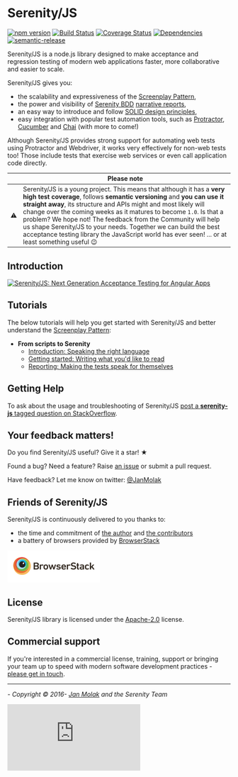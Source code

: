 # Serenity/JS

[![npm version](https://badge.fury.io/js/serenity-js.svg)](https://badge.fury.io/js/serenity-js)
[![Build Status](https://travis-ci.org/jan-molak/serenity-js.svg?branch=master)](https://travis-ci.org/jan-molak/serenity-js)
[![Coverage Status](https://coveralls.io/repos/github/jan-molak/serenity-js/badge.svg)](https://coveralls.io/github/jan-molak/serenity-js)
[![Dependencies](https://david-dm.org/jan-molak/serenity-js.svg)](https://david-dm.org/jan-molak/serenity-js)
[![semantic-release](https://img.shields.io/badge/%20%20%F0%9F%93%A6%F0%9F%9A%80-semantic--release-e10079.svg)](https://github.com/semantic-release/semantic-release)

Serenity/JS is a node.js library designed to make acceptance and regression testing of modern web applications
faster, more collaborative and easier to scale.

Serenity/JS gives you:
* the scalability and expressiveness of the [Screenplay Pattern](https://github.com/jan-molak/serenity-js/blob/master/docs/screenplay-pattern.md),
* the power and visibility of [Serenity BDD](http://serenity-bdd.info/#/documentation)
[narrative reports](http://serenity-bdd.info/docs/serenity/#_detailed_description_of_aggregation_reports),
* an easy way to introduce and follow [SOLID design principles](https://en.wikipedia.org/wiki/SOLID_(object-oriented_design)),
* easy integration with popular test automation tools,
such as [Protractor](https://github.com/angular/protractor),
[Cucumber](https://github.com/cucumber/cucumber-js) and [Chai](http://chaijs.com/) (with more to come!)

Although Serenity/JS provides strong support for automating web tests using Protractor and Webdriver,
it works very effectively for non-web tests too! Those include tests that exercise web services or even call application code directly.

|           | Please note |
| --------- | ----------- |
| :warning: | Serenity/JS is a young project. This means that although it has a **very high test coverage**, follows **semantic versioning** and **you can use it straight away**, its structure and APIs might and most likely will change over the coming weeks as it matures to become `1.0`. Is that a problem? We hope not! The feedback from the Community will help us shape Serenity/JS to your needs. Together we can build the best acceptance testing library the JavaScript world has ever seen! ... or at least something useful :wink: |

## Introduction

[![Serenity/JS: Next Generation Acceptance Testing for Angular Apps](http://img.youtube.com/vi/YYgkFgBxEwc/0.jpg)](http://www.youtube.com/watch?v=YYgkFgBxEwc "Serenity/JS: Next Generation Acceptance Testing for Angular Apps")

## Tutorials

The below tutorials will help you get started with Serenity/JS and better understand the [Screenplay Pattern](docs/screenplay-pattern.md):

* **From scripts to Serenity**
    * [Introduction: Speaking the right language](https://github.com/jan-molak/serenity-js/blob/master/docs/from-scripts-to-serenity-introduction-speaking-the-right-language.md)
    * [Getting started: Writing what you'd like to read](https://github.com/jan-molak/serenity-js/blob/master/docs/from-scripts-to-serenity-getting-started-writing-what-you-would-like-to-read.md)
    * [Reporting: Making the tests speak for themselves](https://github.com/jan-molak/serenity-js/blob/master/docs/from-scripts-to-serenity-reporting-making-the-tests-speak-for-themselves.md)

## Getting Help

To ask about the usage and troubleshooting of Serenity/JS [post a **serenity-js** tagged question on StackOverflow](http://stackoverflow.com/questions/tagged/serenity-js).

## Your feedback matters!

Do you find Serenity/JS useful? Give it a star! &#9733;

Found a bug? Need a feature? Raise [an issue](https://github.com/jan-molak/serenity-js/issues?state=open)
or submit a pull request.

Have feedback? Let me know on twitter: [@JanMolak](https://twitter.com/JanMolak)

## Friends of Serenity/JS

Serenity/JS is continuously delivered to you thanks to:
* the time and commitment of [the author](https://janmolak.com/) and [the contributors](https://github.com/jan-molak/serenity-js/graphs/contributors)
* a battery of browsers provided by [BrowserStack](https://www.browserstack.com)

[![tested on BrowserStack](docs/images/browserstack-logo.png)](http://bit.ly/JBMBS)

## License

Serenity/JS library is licensed under the [Apache-2.0](LICENSE.md) license.

## Commercial support

If you're interested in a commercial license, training, support or bringing your team up to speed with modern software
development practices - [please get in touch](https://janmolak.com/about-the-author-e45e048661c#.kxqp57qn9).

----

_- Copyright &copy; 2016- [Jan Molak](https://janmolak.com) and the Serenity Team_

[![Analytics](https://ga-beacon.appspot.com/UA-85788349-2/serenity-js/readme.md?pixel)](https://github.com/igrigorik/ga-beacon)
